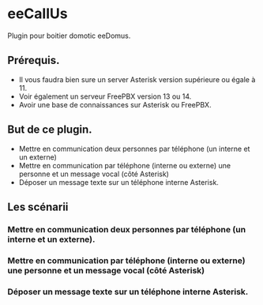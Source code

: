 # eeCallUs
Plugin pour boitier domotic eeDomus.

## Prérequis.
- Il vous faudra bien sure un server Asterisk version supérieure ou égale à 11.
- Voir également un serveur FreePBX version 13 ou 14.
- Avoir une base de connaissances sur Asterisk ou FreePBX.

## But de ce plugin.
- Mettre en communication deux personnes par téléphone (un interne et un externe)
- Mettre en communication par téléphone (interne ou externe) une personne et un message vocal (côté Asterisk)
- Déposer un message texte sur un téléphone interne Asterisk.

## Les scénarii

### Mettre en communication deux personnes par téléphone (un interne et un externe).
### Mettre en communication par téléphone (interne ou externe) une personne et un message vocal (côté Asterisk)
### Déposer un message texte sur un téléphone interne Asterisk.



